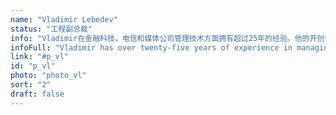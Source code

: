 ```yaml
---
name: "Vladimir Lebedev"
status: "工程副总裁"
info: "Vladimir在金融科技，电信和媒体公司管理技术方面拥有超过25年的经验。他的开创性成就包括在前苏联创建第一个FidoNet节点，在俄罗斯使用非对称密钥密码术的第一个远程银行应用程序，以及西西伯利亚的第一个ISP系统。"
infoFull: "Vladimir has over twenty-five years of experience in managing technology in fintech, telecom, and media companies. His pioneering credits include creating the first FidoNet node in Soviet Union, the first remote banking application using asymmetric keys cryptography in Russia, and the first ISP in Western Siberia. Vladimir was CTO of the Russian stock exchange, where he created its trading system and network infrastructure. Vladimir has held executive roles at VEON (a telecom company with over two hundred millions subscribers), Sberbank (the biggest bank in Eastern Europe), Moscow City Telephone Network, Orange Business Services, Lucent Technologies, and Mail.Ru Group (the biggest Internet-media company in Russia). Over his career, he has led and successfully delivered many cutting-edge projects, in addition to launching his own companies, CPM and Cybertonica."
link: "#p_vl"
id: "p_vl"
photo: "photo_vl"
sort: "2"
draft: false
---
```

